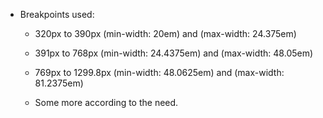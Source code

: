 - Breakpoints used:
    - 320px to 390px (min-width: 20em) and (max-width: 24.375em)
    
    - 391px to 768px (min-width: 24.4375em) and (max-width: 48.05em)
    
    - 769px to 1299.8px (min-width: 48.0625em) and (max-width: 81.2375em)

    - Some more according to the need. 